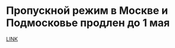 # Пропускной режим в Москве и Подмосковье продлен до 1 мая



[LINK](https://varlamov.ru/3862825.html)